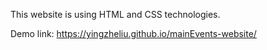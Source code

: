 This website is using HTML and CSS technologies.

Demo link: https://yingzheliu.github.io/mainEvents-website/
